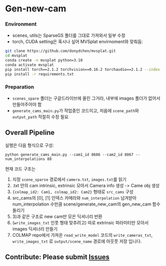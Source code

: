 # Gen-new-cam

### Environment
* scenes, utils는 SparseGS 폴더를 그대로 가져와서 일부 수정
* torch, CUDA setting은 혹시나 싶어 MVSplat envirnoment와 맞춰둠:
```bash
git clone https://github.com/donydchen/mvsplat.git
cd mvsplat
conda create -n mvsplat python=3.10
conda activate mvsplat
pip install torch==2.1.2 torchvision==0.16.2 torchaudio==2.1.2 --index-url https://download.pytorch.org/whl/cu118
pip install -r requirements.txt
```

### Preparation
* `scenes_spare` 폴더는 구글드라이브에 올린 그거라, 내부에 images 폴더가 없어서 만들어주어야 함
* `generate_cams_main.py`가 작업중인 코드이고, 처음에 `scene_path`와 `output_path` 적절히 수정 필요

## Overall Pipeline
실행은 다음 형식으로 구성:
```
python generate_cams_main.py --cam1_id 8686 --cam2_id 8867 --num_interpolations 88
```


현재 코드 구조는
1) 지정 `scene_sparse` 경로에서 `camera.txt`, `images.txt`를 읽기
2) .txt 안의 cam intrinsic, extrinsic 모아서 Camera info 생성 -> Came obj 생성
3) `{colmap_id2: Cam1, colmap_id2: Cam2}` 형태로 `src_cams` 구성
4) src_cams의 [0], [1] 인덱스 카메라와 `num_interpolation` 넘겨받아 num_interpolation 수만큼 scene/generate_new_cam의 gen_new_cam 함수 돌리기
5) 3)과 같은 구조로 new cam만 모은 딕셔너리 반환
6) (`write_images_txt` 인풋 형태 맞추려고) 따로 extrinsic 파라미터만 모아서 images 딕셔너리 만들기
7) COLMAP repo에서 가져온 `read_write_model` 코드의 `write_cameras_txt`, `write_images_txt` 로 `output/scene_name` 경로에 아웃풋 저장
입니다.

## Contribute: Please submit [Issues](https://github.com/Three-Shots-Are-Enough/Gen-new-cam/issues)
 
